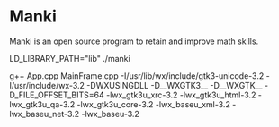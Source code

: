 # Manki
Manki is an open source program to retain and improve math skills.


LD_LIBRARY_PATH="lib" ./manki



g++ App.cpp MainFrame.cpp -I/usr/lib/wx/include/gtk3-unicode-3.2 -I/usr/include/wx-3.2 -DWXUSINGDLL -D__WXGTK3__ -D__WXGTK__ -D_FILE_OFFSET_BITS=64 -lwx_gtk3u_xrc-3.2 -lwx_gtk3u_html-3.2 -lwx_gtk3u_qa-3.2 -lwx_gtk3u_core-3.2 -lwx_baseu_xml-3.2 -lwx_baseu_net-3.2 -lwx_baseu-3.2 
